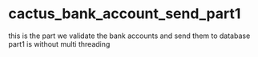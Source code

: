 # cactus_bank_account_send_part1
this is the part we validate the bank accounts and send them to database part1 is without multi threading
